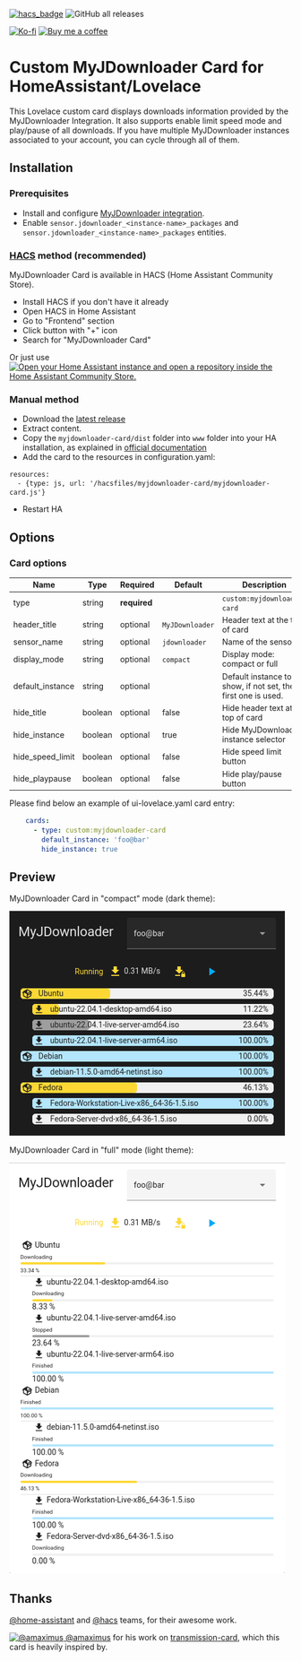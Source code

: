 [![hacs_badge](https://img.shields.io/badge/HACS-Default-orange.svg)](https://github.com/hacs/integration)
![GitHub all releases](https://img.shields.io/github/downloads/Nyaran/myjdownloader-card/total)

[![Ko-fi](https://img.shields.io/badge/Ko--fi-Nyaran-blue?logo=ko-fi)](https://ko-fi.com/nyaran)
[![Buy me a coffee](https://img.shields.io/badge/Buy%20me%20a%20coffee-Nyaran-blue?logo=buy-me-a-coffee)](https://www.buymeacoffee.com/nyaran)

# Custom MyJDownloader Card for HomeAssistant/Lovelace

This Lovelace custom card displays downloads information provided by the MyJDownloader Integration.
It also supports enable limit speed mode and play/pause of all downloads.
If you have multiple MyJDownloader instances associated to your account, you can cycle through all of them.

## Installation

### Prerequisites
 - Install and configure [MyJDownloader integration](https://github.com/doudz/homeassistant-myjdownloader).
 - Enable `sensor.jdownloader_<instance-name>_packages` and `sensor.jdownloader_<instance-name>_packages` entities.

### [HACS](https://hacs.xyz/) method (recommended)

MyJDownloader Card is available in HACS (Home Assistant Community Store).

- Install HACS if you don't have it already
- Open HACS in Home Assistant
- Go to "Frontend" section
- Click button with "+" icon
- Search for "MyJDownloader Card"

Or just use [![Open your Home Assistant instance and open a repository inside the Home Assistant Community Store.](https://my.home-assistant.io/badges/hacs_repository.svg)](https://my.home-assistant.io/redirect/hacs_repository/?owner=Nyaran&repository=myjdownloader-card&category=plugin)

### Manual method

- Download the [latest release](https://github.com/Nyaran/myjdownloader-card/releases/latest/download/myjdownloader-card.tgz)
- Extract content.
- Copy the `myjdownloader-card/dist` folder into `www` folder into your HA installation, as explained in [official documentation](https://developers.home-assistant.io/docs/frontend/custom-ui/registering-resources/)
- Add the card to the resources in configuration.yaml:

```
resources:
  - {type: js, url: '/hacsfiles/myjdownloader-card/myjdownloader-card.js'}
```

- Restart HA

## Options

### Card options

| Name             | Type    | Required     | Default         | Description                                                  |
|------------------|---------|--------------|-----------------|--------------------------------------------------------------|
| type             | string  | **required** |                 | `custom:myjdownloader-card`                                  |
| header_title     | string  | optional     | `MyJDownloader` | Header text at the top of card                               |
| sensor_name      | string  | optional     | `jdownloader`   | Name of the sensor                                           |
| display_mode     | string  | optional     | `compact`       | Display mode: compact or full                                |
| default_instance | string  | optional     |                 | Default instance to show, if not set, the first one is used. |
| hide_title       | boolean | optional     | false           | Hide header text at the top of card                          |
| hide_instance    | boolean | optional     | true            | Hide MyJDownloader instance selector                         |
| hide_speed_limit | boolean | optional     | false           | Hide speed limit button                                      |
| hide_playpause   | boolean | optional     | false           | Hide play/pause button                                       |

Please find below an example of ui-lovelace.yaml card entry:

```yaml
    cards:
      - type: custom:myjdownloader-card
        default_instance: 'foo@bar'
        hide_instance: true
```

## Preview

MyJDownloader Card in "compact" mode (dark theme):

![MyJDownloader Card compact](./myjdownloader-card-compact-dark.png)

MyJDownloader Card in "full" mode (light theme):

![MyJDownloader Card full](./myjdownloader-card-full-light.png)

## Thanks

[@home-assistant](https://github.com/home-assistant/) and [@hacs](https://github.com/hacs/) teams, for their awesome work.

[![@amaximus](https://github.com/amaximus.png?size=40) @amaximus](https://github.com/amaximus/) for his work on [transmission-card](https://github.com/amaximus/transmission-card), which this card is heavily inspired by.
